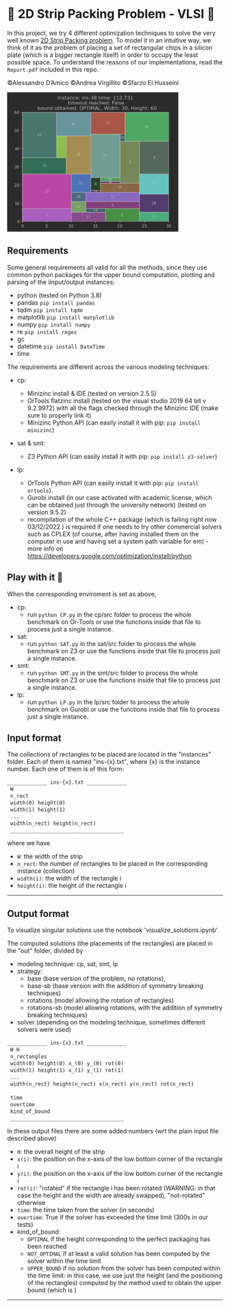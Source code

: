 # :milky_way: 2D Strip Packing Problem - VLSI :milky_way:
In this project, we try 4 different optimization techniques to solve the very well known [2D Strip Packing problem](https://en.wikipedia.org/wiki/Strip_packing_problem). To model it in an intuitive way, we think of it as the problem of placing a set of rectangular chips in a silicon plate (which is a bigger rectangle itself) in order to occupy the least possible space.
To understand the reasons of our implementations, read the ``Report.pdf`` included in this repo.

©Alessandro D’Amico ©Andrea Virgillito ©Sfarzo El Husseini

<img src="https://github.com/eskinderit/2D-Strip-Packing-Problem/blob/main/other/solution_example.png?raw=true" width="400">



## Requirements
Some general requirements all valid for all the methods, since they use common python 
packages for the upper bound computation, plotting and parsing of the iinput/output instances:

- python (tested on Python 3.8)
- pandas ``pip install pandas``
- tqdm ``pip install tqdm``
- matplotlib ``pip install matplotlib``
- numpy ``pip install numpy``
- re ``pip install regex``
- gc
- datetime ``pip install DateTime``
- time 


The requirements are different across the various modeling techniques:

- cp: 
	- Minizinc install & IDE (tested on version 2.5.5)
	- OrTools flatzinc install (tested on the visual studio 2019 64 bit v 9.2.9972) 
	  with all the flags checked through the Minizinc IDE (make sure to properly link it)
	- Minizinc Python API (can easily install it with pip: ``pip install minizinc``)

- sat & smt:
	- Z3 Python API (can easily install it with pip: ``pip install z3-solver``)
- lp:
	- OrTools Python API (can easily install it with pip: ``pip install ortools``).
	- Gurobi install (in our case activated with academic license, which can be obtained
	  just through the university network) (tested on version 9.5.2)
	- recompilation of the whole C++ package (which is failing right now 03/12/2022 )
	  is required if one needs to try other commercial solvers such as CPLEX 
	  (of course, after having installed them on the computer in use and having set a 
	  system path variable for em) - more info on 
	  https://developers.google.com/optimization/install/python
	
## Play with it :rocket:
When the corresponding enviroment is set as above,

- cp:
	- run ``python CP.py`` in the cp/src folder to process the whole benchmark on Or-Tools or use the functions
	  inside that file to process just a single instance.
- sat:
 	- run ``python SAT.py`` in the sat/src folder to process the whole benchmark on Z3 or use the functions
	  inside that file to process just a single instance.
- smt:
 	- run ``python SMT.py`` in the smt/src folder to process the whole benchmark on Z3 or use the functions
	  inside that file to process just a single instance.
- lp:
 	- run ``python LP.py`` in the lp/src folder to process the whole benchmark on Gurobi or use the functions
	  inside that file to process just a single instance.




## Input format

The collections of rectangles to be placed are located in the 
"instances" folder.
Each of them is named "ins-{x}.txt", where {x} is the instance number.
Each one of them is of this form:

```
_____________ ins-{x}.txt _____________  
 W  
 n_rect  
 width(0) height(0)  
 width(1) height(1)  
 ...  
 width(n_rect) height(n_rect)  
 _____________________________________
```
where we have

- ``W``: the width of the strip
- ``n_rect``: the number of rectangles to be placed in the corresponding instance (collection)
- ``width(i)``: the width of the rectangle i
- ``height(i)``: the height of the rectangle i

 _____________________________________

## Output format

To visualize singular solutions use the notebook 'visualize_solutions.ipynb'

The computed solutions (the placements of the rectangles) are placed in 
the "out" folder, divided by 
- modeling technique: cp, sat, smt, lp
- strategy: 
	- base (base version of the problem, no rotations), 
	- base-sb (base version with the addition of symmetry breaking 
	  techniques)
	- rotations (model allowing the rotation of rectangles)
	- rotations-sb (model allowing rotations, with the addition of 
	  symmetry breaking techniques)
- solver (depending on the modeling technique, sometimes different solvers
	  were used)

```
_____________ ins-{x}.txt _____________  
 W H  
 n_rectangles  
 width(0) height(0) x_(0) y_(0) rot(0)  
 width(1) height(1) x_(1) y_(1) rot(1)  
 ...  
 width(n_rect) height(n_rect) x(n_rect) y(n_rect) rot(n_rect)  
   
 time  
 overtime  
 kind_of_bound  
 _____________________________________
```
In these output files there are some added numbers (wrt the plain input file described above)

- ``H``: the overall height of the strip
- ``x(i)``: the position on the x-axis of the low bottom corner of the 
	   rectangle i 
- ``y(i)``: the position on the x-axis of the low bottom corner of the 
	   rectangle i
- ``rot(i)``: "rotated" if the rectangle i has been rotated (WARNING: in that 
	    case the height and the width are already swapped),
	    "not-rotated" otherwise
- ``time``: the time taken from the solver (in seconds)
- ``overtime``: True if the solver has exceeded the time limit (300s in our tests)
- kind_of_bound: 
	- ``OPTIMAL`` if the height corresponding to the perfect packaging has been reached
	- ``NOT_OPTIMAL`` if at least a valid solution has been computed by the solver within the time limit
	- ``UPPER_BOUND`` if no solution from the solver has been computed within the time limit:
	  in this case, we use just the height (and the positioning of the rectangles)
	  computed by the method used to obtain the upper bound (which is )    
 _____________________________________
